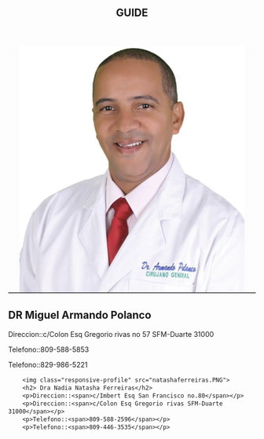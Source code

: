 <!DOCTYPE html>
<html lang="en">
<head>
    <meta charset="UTF-8">
    <meta http-equiv="X-UA-Compatible" content="IE=edge">
    <meta name="viewport" content="width=device-width, initial-scale=1.0">
    <link rel="stylesheet" href="tooltip.css">
    <title>Document</title>
    <!-- Import the component -->

</head>
<body>
<header>
    <div class="Responsive-portada">
        <h2 class="responsive-title">GUIDE</h2>
    </div>
</header>
   

<img class="responsive-profile" src="armandopolanco.PNG">
<h2>DR Miguel Armando Polanco</h2>
<p>Direccion::<span>c/Colon Esq Gregorio rivas no 57 SFM-Duarte 31000</span></p>
<p>Telefono::<span>809-588-5853</span></p>
<p>Telefono::<span>829-986-5221</span></p>

  
        <img class="responsive-profile" src="natashaferreiras.PNG">
        <h2> Dra Nadia Natasha Ferreiras</h2>
        <p>Direccion::<span>c/Imbert Esq San Francisco no.80</span></p>
        <p>Direccion::<span>c/Colon Esq Gregorio rivas SFM-Duarte 31000</span></p>
        <p>Telefono::<span>809-588-2596</span></p>
        <p>Telefono::<span>809-446-3535</span></p>
   


      
</body>
</html>
